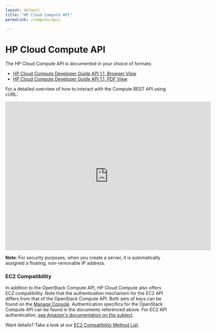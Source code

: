 ```yaml
---
layout: default
title: "HP Cloud Compute API"
permalink: /compute/api/

---
```

# HP Cloud Compute API

The HP Cloud Compute API is documented in your choice of formats:

* [HP Cloud Compute Developer Guide API 1.1, Browser View](https://api-docs.hpcloud.com/hpcloud-compute/1.0/content/ch_compute-supplement-dev-overview.html )
* [HP Cloud Compute Developer Guide API 1.1, PDF View](https://api-docs.hpcloud.com/hpcloud-compute/1.0/hpcloud-compute-1.0.pdf)

For a detailed overview of how to interact with the Compute REST API using cURL:
<iframe src="http://player.vimeo.com/video/37391923?title=0&amp;byline=0&amp;portrait=0" width="640" height="464" frameborder="0"> </iframe>

**Note**: For security purposes, when you create a server, it is automatically assigned a floating, non-removable IP address.

### EC2 Compatibility
In addition to the OpenStack Compute API, HP Cloud Compute also offers EC2 compatibility.  Note that the authentication mechanism for the EC2 API differs from that of the OpenStack Compute API.  Both sets of keys can be found on the [Manage Console](https://console.hpcloud.com/account/api_keys).  Authentication specifics for the OpenStack Compute API can be found in the documents referenced above.  For EC2 API authentication, [see Amazon's documentation on the subject](http://docs.amazonwebservices.com/AWSEC2/latest/UserGuide/index.html?using-query-api.html#query-authentication).

Want details?  Take a look at our [EC2 Compatibility Method List](/ec2-compatibility-method-list).